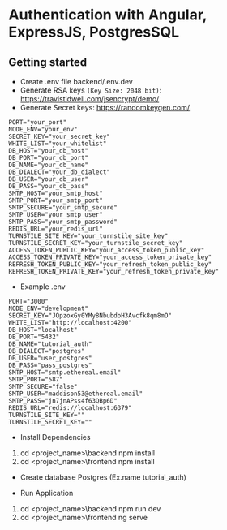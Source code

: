 # Authentication with Angular, ExpressJS, PostgresSQL

## Getting started

- Create .env file backend/.env.dev
- Generate RSA keys `(Key Size: 2048 bit)`: https://travistidwell.com/jsencrypt/demo/
- Generate Secret keys: https://randomkeygen.com/

```
PORT="your_port"
NODE_ENV="your_env"
SECRET_KEY="your_secret_key"
WHITE_LIST="your_whitelist"
DB_HOST="your_db_host"
DB_PORT="your_db_port"
DB_NAME="your_db_name"
DB_DIALECT="your_db_dialect"
DB_USER="your_db_user"
DB_PASS="your_db_pass"
SMTP_HOST="your_smtp_host"
SMTP_PORT="your_smtp_port"
SMTP_SECURE="your_smtp_secure"
SMTP_USER="your_smtp_user"
SMTP_PASS="your_smtp_password"
REDIS_URL="your_redis_url"
TURNSTILE_SITE_KEY="your_turnstile_site_key"
TURNSTILE_SECRET_KEY="your_turnstile_secret_key"
ACCESS_TOKEN_PUBLIC_KEY="your_access_token_public_key"
ACCESS_TOKEN_PRIVATE_KEY="your_access_token_private_key"
REFRESH_TOKEN_PUBLIC_KEY="your_refresh_token_public_key"
REFRESH_TOKEN_PRIVATE_KEY="your_refresh_token_private_key"
```

- Example .env

```
PORT="3000"
NODE_ENV="development"
SECRET_KEY="JQpzoxGy0YMy8NbubdoH3Avcfk8qm8mO"
WHITE_LIST="http://localhost:4200"
DB_HOST="localhost"
DB_PORT="5432"
DB_NAME="tutorial_auth"
DB_DIALECT="postgres"
DB_USER="user_postgres"
DB_PASS="pass_postgres"
SMTP_HOST="smtp.ethereal.email"
SMTP_PORT="587"
SMTP_SECURE="false"
SMTP_USER="maddison53@ethereal.email"
SMTP_PASS="jn7jnAPss4f63QBp6D"
REDIS_URL="redis://localhost:6379"
TURNSTILE_SITE_KEY=""
TURNSTILE_SECRET_KEY=""
```

- Install Dependencies

1. cd <project_name>\backend npm install
2. cd <project_name>\frontend npm install

- Create database Postgres (Ex.name tutorial_auth)

- Run Application

1. cd <project_name>\backend npm run dev
2. cd <project_name>\frontend ng serve
